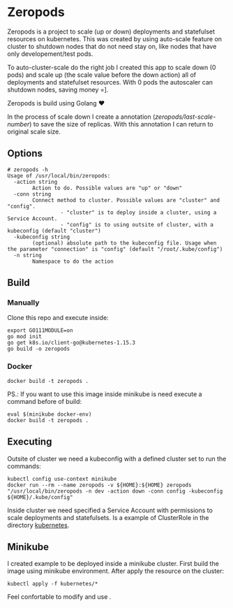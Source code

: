 # **Zeropods**

Zeropods is a project to scale (up or down) deployments and statefulset resources on kubernetes. This was created by using auto-scale feature on cluster to shutdown nodes that do not need stay on, like nodes that have only developement/test pods.

To auto-cluster-scale do the right job I created this app to scale down (0 pods) and scale up (the scale value before the down action) all of deployments and statefulset resources. With 0 pods the autoscaler can shutdown nodes, saving money =].

Zeropods is build using Golang :heart:

In the process of scale down I create a annotation (*zeropods/last-scale-number*) to save the size of replicas. With this annotation I can return to original scale size.

## **Options**
```
# zeropods -h
Usage of /usr/local/bin/zeropods:
  -action string
        Action to do. Possible values are "up" or "down"
  -conn string
        Connect method to cluster. Possible values are "cluster" and "config".
                 - "cluster" is to deploy inside a cluster, using a Service Account.
                 - "config" is to using outsite of cluster, with a kubeconfig (default "cluster")
  -kubeconfig string
        (optional) absolute path to the kubeconfig file. Usage when the parameter "connection" is "config" (default "/root/.kube/config")
  -n string
        Namespace to do the action
```

## **Build**
### Manually
Clone this repo and execute inside:
```
export GO111MODULE=on
go mod init
go get k8s.io/client-go@kubernetes-1.15.3
go build -o zeropods
```

### Docker
```
docker build -t zeropods .
```
PS.: If you want to use this image inside minikube is need execute a command before of build:
```
eval $(minikube docker-env)
docker build -t zeropods .
```

## **Executing**

Outsite of cluster we need a kubeconfig with a defined cluster set to run the commands:
```
kubectl config use-context minikube
docker run --rm --name zeropods -v ${HOME}:${HOME} zeropods "/usr/local/bin/zeropods -n dev -action down -conn config -kubeconfig ${HOME}/.kube/config"
```

Inside cluster we need specified a Service Account with permissions to scale deployments and statefulsets. Is a example of ClusterRole in the directory [kubernetes](./kubernetes).

## **Minikube**
I created example to be deployed inside a minikube cluster. First build the image using minikube environment. After apply the resource on the cluster:
```
kubectl apply -f kubernetes/*
```

Feel confortable to modify and use .